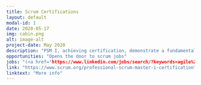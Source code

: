 ```yaml
---
title: Scrum Certifications
layout: default
modal-id: 1
date: 2020-05-17
img: cabin.png
alt: image-alt
project-date: May 2020
description: "PSM I, achieving certification, demonstrate a fundamental level of Scrum mastery. Price: $150.00"
opportunities: "Opens the door to scrum jobs"
jobs: "(<a href="https://www.linkedin.com/jobs/search/?keywords=agile%20coach">Agile Coach,</a> Project Manager, Business Analyst)"
link: "https://www.scrum.org/professional-scrum-master-i-certification"
linktext: "More info"	
---
```

